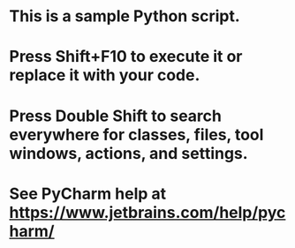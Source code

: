 # This is a sample Python script.

# Press Shift+F10 to execute it or replace it with your code.
# Press Double Shift to search everywhere for classes, files, tool windows, actions, and settings.


[//]: # (def print_hi&#40;name&#41;:)

[//]: # (    # Use a breakpoint in the code line below to debug your script.)

[//]: # (    print&#40;f'Hi, {name}'&#41;  # Press Ctrl+F8 to toggle the breakpoint.)

[//]: # ()
[//]: # ()
[//]: # (# Press the green button in the gutter to run the script.)

[//]: # (if __name__ == '__main__':)

[//]: # (    print_hi&#40;'PyCharm'&#41;)

# See PyCharm help at https://www.jetbrains.com/help/pycharm/
